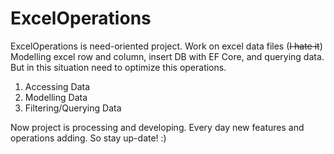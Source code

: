 # ExcelOperations
ExcelOperations is need-oriented project. Work on excel data files (~~I hate it~~) Modelling excel row and column, insert DB with EF Core, and querying data.
But in this situation need to optimize this operations. 
1. Accessing Data
2. Modelling Data
3. Filtering/Querying Data

Now project is processing and developing. Every day new features and operations adding. So stay up-date! :) 
